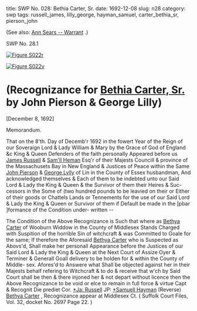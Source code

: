 title: SWP No. 028: Bethia Carter, Sr.
date: 1692-12-08
slug: n28
category: swp
tags: russell_james, lilly_george, hayman_samuel, carter_bethia_sr, pierson_john




(See also: [Ann Sears -- Warrant](/n3.html#n3.38) .)

<div markdown class="doc" id="n28.1">

<div class="doc_id">SWP No. 28.1</div>


<span markdown class="figure">[![Figure S022r](archives/Suffolk/small/S022A.jpg)](archives/Suffolk/large/S022A.jpg)</span>

<span markdown class="figure">[![Figure S022v](archives/Suffolk/small/S022B.jpg)](archives/Suffolk/large/S022B.jpg)</span>

# (Recognizance for [Bethia Carter, Sr.](/tag/carter_bethia_sr.html) by John Pierson & George Lilly)

[December 8, 1692]

Memorandum. 

That on the 8'th. Day of Decemb'r 1692 in the fowert Year of  the Reign of our Soveraign Lord & Lady William & Mary by the  Grace of God of England &c King & Queen Defenders of the faith  personally Appeared before us [James Russell](/tag/russell_james.html) & [Sam'll Heman](/tag/hayman_samuel.html) Esq'r  of their Majests Councill & province of the Massachusets Bay in New  England & Justices of Peace within the Same [John Pierson](/tag/pierson_john.html) & [George Lylly](/tag/lilly_george.html) of Lin in the County of Essex husbandman, And acknowledged  themselves & Each of them to be indebted unto our Said Lord  & Lady the King & Queen & the Survivor of them their Heires & Suc-  cessors in the Some of (two hundred pounds to be leavied on their  or Either of their goods or Chattels Lands or Tennements for the  use of our Said Lord & Lady the King & Queen or Survivor of them  if Default be made in the [pbar ]formance of the Condition under-  written --

The Condition of the Above Recognizance is Such that where as  [Bethya Carter](/tag/carter_bethia_sr.html) of Wooburn Widdow in the County of Middlesex  Stands Charged with Suspition of the horrible Sin of witchcraft  & was Committed to Goale for the same; If therefore the Aforesaid  [Bethya Carter](/tag/carter_bethia_sr.html) who is Suspected as Abovs'd, Shall make her personall  Appearance before the Justices of our Said Lord & Lady the King  & Queen at the Next Court of Assize Oyer & Terminer & Generall  Goall delivery to be holden for & within the County of Middle-  sex. Afores'd to Answere what Shall be objected against her in their  Majests behalf refering to Witchcraft & to do & receive that w'ch by   Said Court shall be then & there injoned her & not depart without  licence then the Above Recognizance to be void or elce to remain in  full force & virtue Capt & Recognit Die prediet Cor.
[*Ja: Russell](/tag/russell_james.html)  JP:  [*Samuell Hayman](/tag/hayman_samuel.html) (Reverse)  [Bethya Carter](/tag/carter_bethia_sr.html) , Recognizance  appear at Middlesex Ct. ( Suffolk Court Files, Vol. 32, docket No. 2697 Page 22. )

</div>

